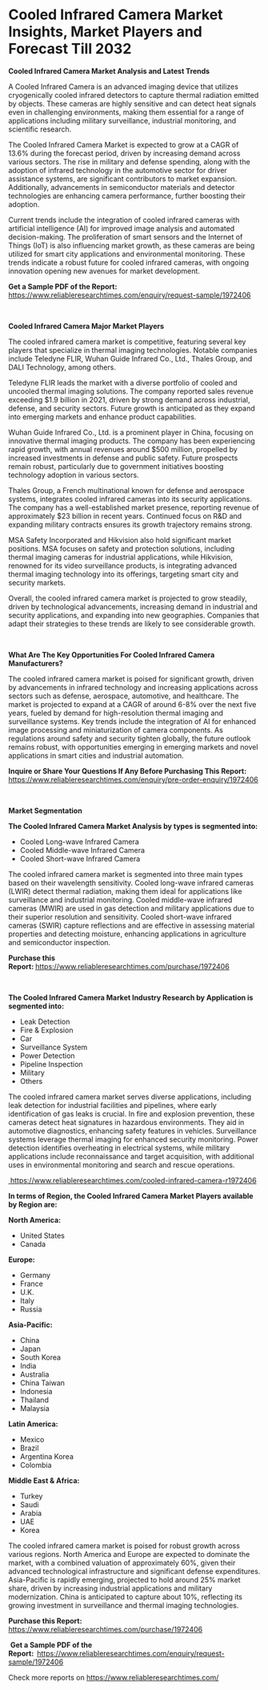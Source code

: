 <p><h1>Cooled Infrared Camera Market Insights, Market Players and Forecast Till 2032</h1></p><p><strong>Cooled Infrared Camera Market Analysis and Latest Trends</strong></p>
<p><p>A Cooled Infrared Camera is an advanced imaging device that utilizes cryogenically cooled infrared detectors to capture thermal radiation emitted by objects. These cameras are highly sensitive and can detect heat signals even in challenging environments, making them essential for a range of applications including military surveillance, industrial monitoring, and scientific research.</p><p>The Cooled Infrared Camera Market is expected to grow at a CAGR of 13.6% during the forecast period, driven by increasing demand across various sectors. The rise in military and defense spending, along with the adoption of infrared technology in the automotive sector for driver assistance systems, are significant contributors to market expansion. Additionally, advancements in semiconductor materials and detector technologies are enhancing camera performance, further boosting their adoption.</p><p>Current trends include the integration of cooled infrared cameras with artificial intelligence (AI) for improved image analysis and automated decision-making. The proliferation of smart sensors and the Internet of Things (IoT) is also influencing market growth, as these cameras are being utilized for smart city applications and environmental monitoring. These trends indicate a robust future for cooled infrared cameras, with ongoing innovation opening new avenues for market development.</p></p>
<p><strong>Get a Sample PDF of the Report:&nbsp;</strong> <a href="https://www.reliableresearchtimes.com/enquiry/request-sample/1972406?utm_campaign=2334&utm_medium=2&utm_source=Github&utm_content=ia&utm_term=20022025&utm_id=cooled-infrared-camera">https://www.reliableresearchtimes.com/enquiry/request-sample/1972406</a></p>
<p>&nbsp;</p>
<p><strong>Cooled Infrared Camera Major Market Players</strong></p>
<p><p>The cooled infrared camera market is competitive, featuring several key players that specialize in thermal imaging technologies. Notable companies include Teledyne FLIR, Wuhan Guide Infrared Co., Ltd., Thales Group, and DALI Technology, among others.</p><p>Teledyne FLIR leads the market with a diverse portfolio of cooled and uncooled thermal imaging solutions. The company reported sales revenue exceeding $1.9 billion in 2021, driven by strong demand across industrial, defense, and security sectors. Future growth is anticipated as they expand into emerging markets and enhance product capabilities.</p><p>Wuhan Guide Infrared Co., Ltd. is a prominent player in China, focusing on innovative thermal imaging products. The company has been experiencing rapid growth, with annual revenues around $500 million, propelled by increased investments in defense and public safety. Future prospects remain robust, particularly due to government initiatives boosting technology adoption in various sectors.</p><p>Thales Group, a French multinational known for defense and aerospace systems, integrates cooled infrared cameras into its security applications. The company has a well-established market presence, reporting revenue of approximately $23 billion in recent years. Continued focus on R&D and expanding military contracts ensures its growth trajectory remains strong.</p><p>MSA Safety Incorporated and Hikvision also hold significant market positions. MSA focuses on safety and protection solutions, including thermal imaging cameras for industrial applications, while Hikvision, renowned for its video surveillance products, is integrating advanced thermal imaging technology into its offerings, targeting smart city and security markets.</p><p>Overall, the cooled infrared camera market is projected to grow steadily, driven by technological advancements, increasing demand in industrial and security applications, and expanding into new geographies. Companies that adapt their strategies to these trends are likely to see considerable growth.</p></p>
<p>&nbsp;</p>
<p><strong>What Are The Key Opportunities For Cooled Infrared Camera Manufacturers?</strong></p>
<p><p>The cooled infrared camera market is poised for significant growth, driven by advancements in infrared technology and increasing applications across sectors such as defense, aerospace, automotive, and healthcare. The market is projected to expand at a CAGR of around 6-8% over the next five years, fueled by demand for high-resolution thermal imaging and surveillance systems. Key trends include the integration of AI for enhanced image processing and miniaturization of camera components. As regulations around safety and security tighten globally, the future outlook remains robust, with opportunities emerging in emerging markets and novel applications in smart cities and industrial automation.</p></p>
<p><strong>Inquire or Share Your Questions If Any Before Purchasing This Report:</strong> <a href="https://www.reliableresearchtimes.com/enquiry/pre-order-enquiry/1972406?utm_campaign=2334&utm_medium=2&utm_source=Github&utm_content=ia&utm_term=20022025&utm_id=cooled-infrared-camera">https://www.reliableresearchtimes.com/enquiry/pre-order-enquiry/1972406</a></p>
<p>&nbsp;</p>
<p><strong>Market Segmentation</strong></p>
<p><strong>The Cooled Infrared Camera Market Analysis by types is segmented into:</strong></p>
<p><ul><li>Cooled Long-wave Infrared Camera</li><li>Cooled Middle-wave Infrared Camera</li><li>Cooled Short-wave Infrared Camera</li></ul></p>
<p><p>The cooled infrared camera market is segmented into three main types based on their wavelength sensitivity. Cooled long-wave infrared cameras (LWIR) detect thermal radiation, making them ideal for applications like surveillance and industrial monitoring. Cooled middle-wave infrared cameras (MWIR) are used in gas detection and military applications due to their superior resolution and sensitivity. Cooled short-wave infrared cameras (SWIR) capture reflections and are effective in assessing material properties and detecting moisture, enhancing applications in agriculture and semiconductor inspection.</p></p>
<p><strong>Purchase this Report:&nbsp;</strong><a href="https://www.reliableresearchtimes.com/purchase/1972406?utm_campaign=2334&utm_medium=2&utm_source=Github&utm_content=ia&utm_term=20022025&utm_id=cooled-infrared-camera">https://www.reliableresearchtimes.com/purchase/1972406</a></p>
<p>&nbsp;</p>
<p><strong>The Cooled Infrared Camera Market Industry Research by Application is segmented into:</strong></p>
<p><ul><li>Leak Detection</li><li>Fire & Explosion</li><li>Car</li><li>Surveillance System</li><li>Power Detection</li><li>Pipeline Inspection</li><li>Military</li><li>Others</li></ul></p>
<p><p>The cooled infrared camera market serves diverse applications, including leak detection for industrial facilities and pipelines, where early identification of gas leaks is crucial. In fire and explosion prevention, these cameras detect heat signatures in hazardous environments. They aid in automotive diagnostics, enhancing safety features in vehicles. Surveillance systems leverage thermal imaging for enhanced security monitoring. Power detection identifies overheating in electrical systems, while military applications include reconnaissance and target acquisition, with additional uses in environmental monitoring and search and rescue operations.</p></p>
<p><a href="https://www.reliableresearchtimes.com/cooled-infrared-camera-r1972406?utm_campaign=2334&utm_medium=2&utm_source=Github&utm_content=ia&utm_term=20022025&utm_id=cooled-infrared-camera">&nbsp;https://www.reliableresearchtimes.com/cooled-infrared-camera-r1972406</a></p>
<p><strong>In terms of Region, the Cooled Infrared Camera Market Players available by Region are:</strong></p>
<p>
    <p> <strong> North America: </strong>
        <ul>
            <li>United States</li>
            <li>Canada</li>
        </ul>
        </p> 
    <p> <strong> Europe: </strong>
        <ul>
            <li>Germany</li>
            <li>France</li>
            <li>U.K.</li>
            <li>Italy</li>
            <li>Russia</li>
        </ul>
        </p> 
    <p> <strong> Asia-Pacific: </strong>
        <ul>
            <li>China</li>
            <li>Japan</li>
            <li>South Korea</li>
            <li>India</li>
            <li>Australia</li>
            <li>China Taiwan</li>
            <li>Indonesia</li>
            <li>Thailand</li>
            <li>Malaysia</li>
        </ul>
        </p> 
    <p> <strong> Latin America: </strong>
        <ul>
            <li>Mexico</li>
            <li>Brazil</li>
            <li>Argentina Korea</li>
            <li>Colombia</li>
        </ul>
        </p> 
    <p> <strong> Middle East & Africa: </strong>
        <ul>
            <li>Turkey</li>
            <li>Saudi</li>
            <li>Arabia</li>
            <li>UAE</li>
            <li>Korea</li>
        </ul>
    </p>
    </p>
<p><p>The cooled infrared camera market is poised for robust growth across various regions. North America and Europe are expected to dominate the market, with a combined valuation of approximately 60%, given their advanced technological infrastructure and significant defense expenditures. Asia-Pacific is rapidly emerging, projected to hold around 25% market share, driven by increasing industrial applications and military modernization. China is anticipated to capture about 10%, reflecting its growing investment in surveillance and thermal imaging technologies.</p></p>
<p><strong>Purchase this Report: </strong><a href="https://www.reliableresearchtimes.com/purchase/1972406?utm_campaign=2334&utm_medium=2&utm_source=Github&utm_content=ia&utm_term=20022025&utm_id=cooled-infrared-camera">https://www.reliableresearchtimes.com/purchase/1972406</a></p>
<p>&nbsp;<strong>Get a Sample PDF of the Report:&nbsp;&nbsp;</strong><a href="https://www.reliableresearchtimes.com/enquiry/request-sample/1972406?utm_campaign=2334&utm_medium=2&utm_source=Github&utm_content=ia&utm_term=20022025&utm_id=cooled-infrared-camera">https://www.reliableresearchtimes.com/enquiry/request-sample/1972406</a></p>
<p><strong></strong></p>
<p>Check more reports on <a href="https://www.reliableresearchtimes.com/?utm_campaign=2334&utm_medium=2&utm_source=Github&utm_content=ia&utm_term=20022025&utm_id=cooled-infrared-camera">https://www.reliableresearchtimes.com/</a></p>